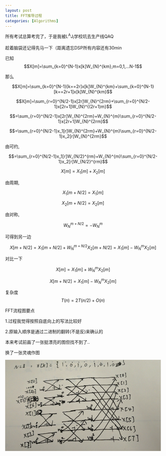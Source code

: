 ```yaml
---
layout: post
title: FFT推导过程
categories: [Algorithms]
---
```


所有考试总算考完了，于是我被L<sup>A</sup>J<sub>i</sub>学校坑去生产线QAQ

趁着脑袋还记得先马一下（距离遗忘DSP所有内容还有30min
<!--more-->



已知$$X[m]=\sum_{k=0}^{N-1}x[k]W_{N}^{km},m=0,1,...N-1$$

那么

$$X[m]=\sum_{k=0}^{N-1}[k==2r]x[k]W_{N}^{km}+\sum_{k=0}^{N-1}[k==2r+1]x[k]W_{N}^{km}$$

$$X[m]=\sum_{r=0}^{N/2-1}x[2r]W_{N}^{2rm}+\sum_{r=0}^{N/2-1}x[2r+1]W_{N}^{(2r+1)m}$$

$$=\sum_{r=0}^{N/2-1}x[2r]W_{N}^{2rm}+W_{N}^{m}\sum_{r=0}^{N/2-1}x[2r+1]W_{N}^{2rm}$$

$$=\sum_{r=0}^{N/2-1}x_1[r]W_{N}^{2rm}+W_{N}^{m}\sum_{r=0}^{N/2-1}x_2[r]W_{N}^{2rm}$$

由可约,

$$=\sum_{r=0}^{N/2-1}x_1[r]W_{N/2}^{rm}+W_{N}^{m}\sum_{r=0}^{N/2-1}x_2[r]W_{N/2}^{rm}$$

$$X[m]=X_1[m]+X_2[m]$$

由周期,

$$X_1[m+N/2]=X_1[m]$$

$$X_2[m+N/2]=X_2[m]$$

由对称,

$$W_{N}^{m+N/2}=-W_{N}^{m}$$

可得到另一边

$$X[m+N/2]=X_1[m+N/2]+W_{N}^{m+N/2}X_2[m+N/2]=X_1[m]-W_{N}^{m}X_2[m]$$

对比一下

$$X[m]=X_1[m]+W_{N}^{m}X_2[m]$$

$$X[m+N/2]=X_1[m]-W_{N}^{m}X_2[m]$$

复杂度
$$T(n) = 2T(n/2)+O(n)$$

FFT流程图要点

1.过程我觉得按照自底向上的写法比较好

2.原输入顺序是通过二进制的翻转(不是反)来确认的

本来考试前画了一张挺漂亮的图但找不到了..

换了一张灵魂作图


![FFT](/img/fft-draw.png)
